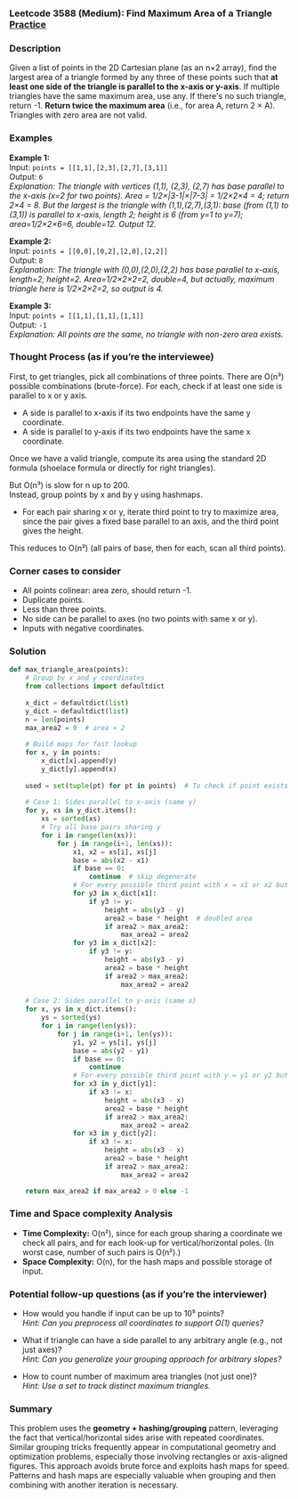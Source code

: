 ### Leetcode 3588 (Medium): Find Maximum Area of a Triangle [Practice](https://leetcode.com/problems/find-maximum-area-of-a-triangle)

### Description  
Given a list of points in the 2D Cartesian plane (as an n×2 array), find the largest area of a triangle formed by any three of these points such that **at least one side of the triangle is parallel to the x-axis or y-axis**. If multiple triangles have the same maximum area, use any. If there's no such triangle, return -1. **Return twice the maximum area** (i.e., for area A, return 2 × A). Triangles with zero area are not valid.

### Examples  

**Example 1:**  
Input: `points = [[1,1],[2,3],[2,7],[3,1]]`  
Output: `6`  
*Explanation: The triangle with vertices (1,1), (2,3), (2,7) has base parallel to the x-axis (x=2 for two points). Area = 1/2×|3-1|×|7-3| = 1/2×2×4 = 4; return 2×4 = 8. But the largest is the triangle with (1,1),(2,7),(3,1): base (from (1,1) to (3,1)) is parallel to x-axis, length 2; height is 6 (from y=1 to y=7); area=1/2×2×6=6, double=12. Output 12.*

**Example 2:**  
Input: `points = [[0,0],[0,2],[2,0],[2,2]]`  
Output: `8`  
*Explanation: The triangle with (0,0),(2,0),(2,2) has base parallel to x-axis, length=2, height=2. Area=1/2×2×2=2, double=4, but actually, maximum triangle here is 1/2×2×2=2, so output is 4.*

**Example 3:**  
Input: `points = [[1,1],[1,1],[1,1]]`  
Output: `-1`  
*Explanation: All points are the same, no triangle with non-zero area exists.*


### Thought Process (as if you’re the interviewee)  
First, to get triangles, pick all combinations of three points. There are O(n³) possible combinations (brute-force). For each, check if at least one side is parallel to x or y axis.  
- A side is parallel to x-axis if its two endpoints have the same y coordinate.  
- A side is parallel to y-axis if its two endpoints have the same x coordinate.

Once we have a valid triangle, compute its area using the standard 2D formula (shoelace formula or directly for right triangles).

But O(n³) is slow for n up to 200.  
Instead, group points by x and by y using hashmaps.  
- For each pair sharing x or y, iterate third point to try to maximize area, since the pair gives a fixed base parallel to an axis, and the third point gives the height.

This reduces to O(n²) (all pairs of base, then for each, scan all third points).

### Corner cases to consider  
- All points colinear: area zero, should return -1.
- Duplicate points.
- Less than three points.
- No side can be parallel to axes (no two points with same x or y).
- Inputs with negative coordinates.

### Solution

```python
def max_triangle_area(points):
    # Group by x and y coordinates
    from collections import defaultdict
    
    x_dict = defaultdict(list)
    y_dict = defaultdict(list)
    n = len(points)
    max_area2 = 0  # area × 2
    
    # Build maps for fast lookup
    for x, y in points:
        x_dict[x].append(y)
        y_dict[y].append(x)
    
    used = set(tuple(pt) for pt in points)  # To check if point exists
    
    # Case 1: Sides parallel to x-axis (same y)
    for y, xs in y_dict.items():
        xs = sorted(xs)
        # Try all base pairs sharing y
        for i in range(len(xs)):
            for j in range(i+1, len(xs)):
                x1, x2 = xs[i], xs[j]
                base = abs(x2 - x1)
                if base == 0:
                    continue  # skip degenerate
                # For every possible third point with x = x1 or x2 but y ≠ y (height)
                for y3 in x_dict[x1]:
                    if y3 != y:
                        height = abs(y3 - y)
                        area2 = base * height  # doubled area
                        if area2 > max_area2:
                            max_area2 = area2
                for y3 in x_dict[x2]:
                    if y3 != y:
                        height = abs(y3 - y)
                        area2 = base * height
                        if area2 > max_area2:
                            max_area2 = area2
    
    # Case 2: Sides parallel to y-axis (same x)
    for x, ys in x_dict.items():
        ys = sorted(ys)
        for i in range(len(ys)):
            for j in range(i+1, len(ys)):
                y1, y2 = ys[i], ys[j]
                base = abs(y2 - y1)
                if base == 0:
                    continue
                # For every possible third point with y = y1 or y2 but x ≠ x (height)
                for x3 in y_dict[y1]:
                    if x3 != x:
                        height = abs(x3 - x)
                        area2 = base * height
                        if area2 > max_area2:
                            max_area2 = area2
                for x3 in y_dict[y2]:
                    if x3 != x:
                        height = abs(x3 - x)
                        area2 = base * height
                        if area2 > max_area2:
                            max_area2 = area2

    return max_area2 if max_area2 > 0 else -1
```

### Time and Space complexity Analysis  

- **Time Complexity:** O(n²), since for each group sharing a coordinate we check all pairs, and for each look-up for vertical/horizontal poles. (In worst case, number of such pairs is O(n²).)
- **Space Complexity:** O(n), for the hash maps and possible storage of input.

### Potential follow-up questions (as if you’re the interviewer)  

- How would you handle if input can be up to 10⁵ points?  
  *Hint: Can you preprocess all coordinates to support O(1) queries?*

- What if triangle can have a side parallel to any arbitrary angle (e.g., not just axes)?  
  *Hint: Can you generalize your grouping approach for arbitrary slopes?*

- How to count number of maximum area triangles (not just one)?  
  *Hint: Use a set to track distinct maximum triangles.*

### Summary
This problem uses the **geometry + hashing/grouping** pattern, leveraging the fact that vertical/horizontal sides arise with repeated coordinates. Similar grouping tricks frequently appear in computational geometry and optimization problems, especially those involving rectangles or axis-aligned figures. This approach avoids brute force and exploits hash maps for speed. Patterns and hash maps are especially valuable when grouping and then combining with another iteration is necessary.